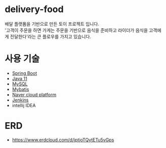 # delivery-food

배달 플랫폼을 기반으로 만든 토이 프로젝트 입니다.<br>
'고객이 주문을 하면 가게는 주문을 기반으로 음식을 준비하고 라이더가 음식을 고객에게 전달한다'라는 큰 플로우를 가지고 있습니다.

# 사용 기술
- [Spring Boot](https://docs.spring.io/spring-boot/docs/current/reference/htmlsingle)
- [Java 11](https://docs.oracle.com/javase/11/docs/api/)
- [MySQL](https://dev.mysql.com/doc/refman/8.0/en/)
- [Mybatis](https://mybatis.org/mybatis-3/)
- [Naver cloud platform](https://docs.ncloud.com/ko/)
- [Jenkins](https://www.jenkins.io/)
- intellij IDEA

# ERD
- https://www.erdcloud.com/d/jptjoTQytETu5vGps


